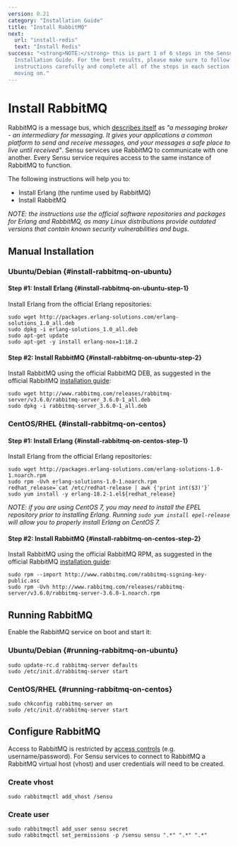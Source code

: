 ```yaml
---
version: 0.21
category: "Installation Guide"
title: "Install RabbitMQ"
next:
  url: "install-redis"
  text: "Install Redis"
success: "<strong>NOTE:</strong> this is part 1 of 6 steps in the Sensu
  Installation Guide. For the best results, please make sure to follow the
  instructions carefully and complete all of the steps in each section before
  moving on."
---
```


# Install RabbitMQ

RabbitMQ is a message bus, which [describes itself](http://www.rabbitmq.com/features.html) as _"a messaging broker - an intermediary for messaging. It gives your applications a common platform to send and receive messages, and your messages a safe place to live until received"_. Sensu services use RabbitMQ to communicate with one another. Every Sensu service requires access to the same instance of RabbitMQ to function.

The following instructions will help you to:

- Install Erlang (the runtime used by RabbitMQ)
- Install RabbitMQ

_NOTE: the instructions use the official software repositories and packages for Erlang and RabbitMQ, as many Linux distributions provide outdated versions that contain known security vulnerabilities and bugs._

## Manual Installation

### Ubuntu/Debian {#install-rabbitmq-on-ubuntu}

#### Step #1: Install Erlang {#install-rabbitmq-on-ubuntu-step-1}

Install Erlang from the official Erlang repositories:

~~~ shell
sudo wget http://packages.erlang-solutions.com/erlang-solutions_1.0_all.deb
sudo dpkg -i erlang-solutions_1.0_all.deb
sudo apt-get update
sudo apt-get -y install erlang-nox=1:18.2
~~~

#### Step #2: Install RabbitMQ {#install-rabbitmq-on-ubuntu-step-2}

Install RabbitMQ using the official RabbitMQ DEB, as suggested in the official RabbitMQ [installation guide](http://www.rabbitmq.com/install-debian.html):

~~~ shell
sudo wget http://www.rabbitmq.com/releases/rabbitmq-server/v3.6.0/rabbitmq-server_3.6.0-1_all.deb
sudo dpkg -i rabbitmq-server_3.6.0-1_all.deb
~~~

### CentOS/RHEL {#install-rabbitmq-on-centos}

#### Step #1: Install Erlang {#install-rabbitmq-on-centos-step-1}

Install Erlang from the official Erlang repositories:

~~~ shell
sudo wget http://packages.erlang-solutions.com/erlang-solutions-1.0-1.noarch.rpm
sudo rpm -Uvh erlang-solutions-1.0-1.noarch.rpm
redhat_release=`cat /etc/redhat-release | awk {'print int($3)'}`
sudo yum install -y erlang-18.2-1.el${redhat_release}
~~~

_NOTE: if you are using CentOS 7, you may need to install the EPEL repository prior to installing Erlang. Running `sudo yum install epel-release` will allow you to properly install Erlang on CentOS 7._

#### Step #2: Install RabbitMQ {#install-rabbitmq-on-centos-step-2}

Install RabbitMQ using the official RabbitMQ RPM, as suggested in the official RabbitMQ [installation guide](http://www.rabbitmq.com/install-rpm.html):

~~~ shell
sudo rpm --import http://www.rabbitmq.com/rabbitmq-signing-key-public.asc
sudo rpm -Uvh http://www.rabbitmq.com/releases/rabbitmq-server/v3.6.0/rabbitmq-server-3.6.0-1.noarch.rpm
~~~

## Running RabbitMQ

Enable the RabbitMQ service on boot and start it:

### Ubuntu/Debian {#running-rabbitmq-on-ubuntu}

~~~ shell
sudo update-rc.d rabbitmq-server defaults
sudo /etc/init.d/rabbitmq-server start
~~~

### CentOS/RHEL {#running-rabbitmq-on-centos}

~~~ shell
sudo chkconfig rabbitmq-server on
sudo /etc/init.d/rabbitmq-server start
~~~

## Configure RabbitMQ

Access to RabbitMQ is restricted by [access controls](https://www.rabbitmq.com/access-control.html) (e.g. username/password). For Sensu services to connect to RabbitMQ a RabbitMQ virtual host (vhost) and user credentials will need to be created.

### Create vhost

~~~ shell
sudo rabbitmqctl add_vhost /sensu
~~~

### Create user

~~~ shell
sudo rabbitmqctl add_user sensu secret
sudo rabbitmqctl set_permissions -p /sensu sensu ".*" ".*" ".*"
~~~
